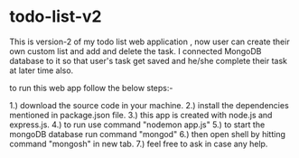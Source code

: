 # todo-list-v2
This is version-2 of my todo list web application , now user can create their own custom list and add and delete the task. I connected MongoDB database to it so that user's task get saved and he/she complete their task at later time also.

to run this web app follow the below steps:-

1.) download the source code in your machine.
2.) install the dependencies mentioned in package.json file.
3.) this app is created with node.js and express.js.
4.) to run use command "nodemon app.js"
5.) to start the mongoDB database run command "mongod"
6.) then open shell by hitting command "mongosh" in new tab.
7.) feel free to ask in case any help.
